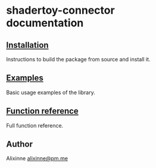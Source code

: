# shadertoy-connector documentation

## [Installation](INSTALL.md)

Instructions to build the package from source and install it.

## [Examples](EXAMPLES.md)

Basic usage examples of the library.

## [Function reference](FUNCTIONS.md)

Full function reference.

## Author

Alixinne <alixinne@pm.me>
